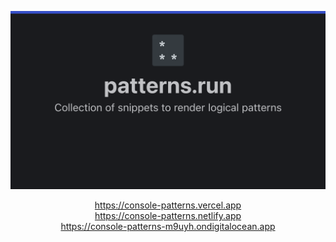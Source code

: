 <!-- markdownlint-disable MD033 MD041 -->

<div align="center">

[![header](./public/social.png)](https://console-patterns.vercel.app)

<https://console-patterns.vercel.app> <br/>
<https://console-patterns.netlify.app> <br/>
<https://console-patterns-m9uyh.ondigitalocean.app> <br/>

</div>
